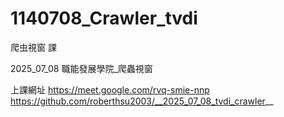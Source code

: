 # 1140708_Crawler_tvdi
爬虫視窗 課

2025_07_08 職能發展學院_爬蟲視窗

上課網址 https://meet.google.com/rvq-smie-nnp
https://github.com/roberthsu2003/__2025_07_08_tvdi_crawler__

